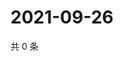 # 2021-09-26

共 0 条

<!-- BEGIN -->
<!-- 最后更新时间 Sun Sep 26 2021 23:15:11 GMT+0800 (China Standard Time) -->

<!-- END -->
